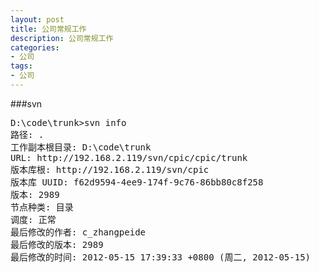 ```yaml
---
layout: post
title: 公司常规工作
description: 公司常规工作
categories:
- 公司
tags:
- 公司
---
```

###svn
<pre>
D:\code\trunk>svn info
路径: .
工作副本根目录: D:\code\trunk
URL: http://192.168.2.119/svn/cpic/cpic/trunk
版本库根: http://192.168.2.119/svn/cpic
版本库 UUID: f62d9594-4ee9-174f-9c76-86bb80c8f258
版本: 2989
节点种类: 目录
调度: 正常
最后修改的作者: c_zhangpeide
最后修改的版本: 2989
最后修改的时间: 2012-05-15 17:39:33 +0800 (周二, 2012-05-15)
<pre>